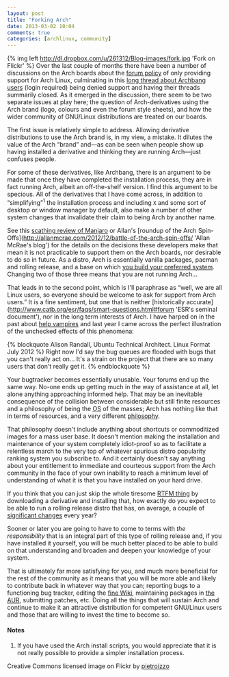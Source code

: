 ```yaml
---
layout: post
title: "Forking Arch"
date: 2013-03-02 10:04
comments: true
categories: [archlinux, community]
---
```

{% img left http://dl.dropbox.com/u/261312/Blog-images/fork.jpg 'Fork on Flickr' %}
Over the last couple of months there have been a number of discussions on the Arch boards
about the 
[forum policy](https://wiki.archlinux.org/index.php/Forum_Etiquette#Arch_Linux_Distribution_Support_ONLY 'Forum Etiquette')
of only providing support for Arch Linux, culminating in this
[long thread about Archbang users](https://bbs.archlinux.org/viewtopic.php?id=157361 'Arch Forum thread')
(login required) being denied support and having their threads summarily
closed. As it emerged in the discussion, there seem to be two separate issues
at play here; the question of Arch-derivatives using the Arch brand (logo,
colours and even the forum style sheets), and how the wider community of
GNU/Linux distributions are treated on our boards.

The first issue is relatively simple to address. Allowing derivative
distributions to use the Arch brand is, in my view, a mistake. It dilutes the
value of the Arch “brand” and—as can be seen when people show up having
installed a derivative and thinking they are running Arch—just confuses people.

For some of these derivatives, like Archbang, there is an argument to be made
that once they have completed the installation process, they are in fact
running Arch, albeit an off-the-shelf version. I find this argument to be
specious. All of the derivatives that I have come across, in addition to
“simplifying”<sup>1</sup> the installation process and including `X` and some
sort of desktop or window manager by default, also make a number of other
system changes that invalidate their claim to being Arch by another name.

See this [scathing review of Manjaro](http://www.reddit.com/r/archlinux/comments/yj2v5/a_new_guibased_version_of_arch_has_gone_live/c5wc6yo 'Reddit thread on Manjaro Linux')
or Allan's [roundup of the Arch Spin-Offs](http://allanmcrae.com/2012/12/battle-of-the-arch-spin-offs/ 'Allan McRae's blog')
for the details on the decisions these developers make that mean it is not
practicable to support them on the Arch boards, nor desirable to do so in
future. As a distro, Arch is essentially vanilla packages, pacman and rolling
release, and a base on which 
[you build your preferred system](https://wiki.archlinux.org/index.php/The_Arch_Way#User-centric 'The Arch Way'). 
Changing two of those three means that you are not running Arch…

That leads in to the second point, which is I'll paraphrase as “well, we are
all Linux users, so everyone should be welcome to ask for support from Arch
users.” It is a fine sentiment, but one that is neither 
[historically accurate](http://www.catb.org/esr/faqs/smart-questions.html#forum 'ESR's seminal document'), 
nor in the long term interests of Arch. I have harped on in the past about 
[help vampires](http://jasonwryan.com/blog/2012/03/17/vampires/ 'My post on the taxonomy of suckers…')
and last year I came across the perfect illustration of the unchecked effects
of this phenomena:

{% blockquote Alison Randall, Ubuntu Technical Architect. Linux Format July 2012 %}
Right now I'd say the bug queues are flooded with bugs that you can't really act on… It's a strain on the project that there are so many users that don't really get it.
{% endblockquote %}

Your bugtracker becomes essentially unusable. Your forums end up the same way.
No-one ends up getting much in the way of assistance at all, let alone anything
approaching informed help. That may be an inevitable consequence of the
collision between considerable but still finite resources and a philosophy of being
the <acronym title="Operating System">OS</acronym> of the masses; Arch has
nothing like that in terms of resources, and a very different 
[philosophy](https://wiki.archlinux.org/index.php/The_Arch_Way 'The Arch Way, again…').

That philosophy doesn't include anything about shortcuts or commoditized images
for a mass user base. It doesn't mention making the installation and
maintenance of your system completely idiot-proof so as to facilitate a
relentless march to the very top of whatever spurious distro popularity ranking
system you subscribe to. And it certainly doesn't say anything about your
entitlement to immediate and courteous support from the Arch community in the
face of your own inability to reach a minimum level of understanding of what it
is that you have installed on your hard drive.

If you think that you can just skip the whole tiresome 
[RTFM thing](http://jasonwryan.com/blog/2013/02/08/documentation/ 'Post on documentation')
by downloading a derivative and installing that, how exactly do you expect to be able 
to run a rolling release distro that has, on average, a couple of 
[significant changes](https://www.archlinux.org/news/ 'Arch news') every year? 

Sooner or later you are going to have to come to terms with *the responsibility* 
that is an integral part of this type of rolling release and, if you have
installed it yourself, you will be much better placed to be able to build on
that understanding and broaden and deepen your knowledge of your system. 

That is ultimately far more satisfying for you, and much more beneficial for
the rest of the community as it means that you will be more able and likely to
contribute back in whatever way that you can; reporting bugs to a functioning
bug tracker, editing the [fine Wiki](https://wiki.archlinux.org 'The finest, actually'), 
maintaining packages in [the AUR](https://aur.archlinux.org 'Arch User Repository'), 
submitting patches, etc.  Doing all the things that will
sustain Arch and continue to make it an attractive distribution for competent
GNU/Linux users and those that are willing to invest the time to become so.

#### Notes
1. If you have used the Arch install scripts, you would appreciate that it is
   not really possible to provide a simpler installation process.

Creative Commons licensed image on Flickr by [pietroizzo](http://www.flickr.com/photos/pietroizzo/3514191996/)
